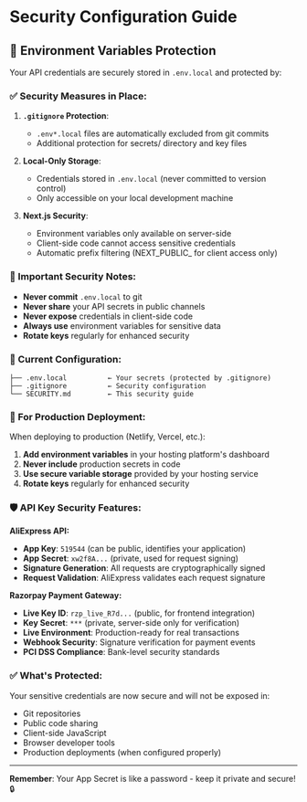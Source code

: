 # Security Configuration Guide

## 🔐 Environment Variables Protection

Your API credentials are securely stored in `.env.local` and protected by:

### ✅ Security Measures in Place:

1. **`.gitignore` Protection**: 
   - `.env*.local` files are automatically excluded from git commits
   - Additional protection for secrets/ directory and key files

2. **Local-Only Storage**:
   - Credentials stored in `.env.local` (never committed to version control)
   - Only accessible on your local development machine

3. **Next.js Security**:
   - Environment variables only available on server-side
   - Client-side code cannot access sensitive credentials
   - Automatic prefix filtering (NEXT_PUBLIC_ for client access only)

### 🚨 Important Security Notes:

- **Never commit** `.env.local` to git
- **Never share** your API secrets in public channels
- **Never expose** credentials in client-side code
- **Always use** environment variables for sensitive data
- **Rotate keys** regularly for enhanced security

### 📁 Current Configuration:

```
├── .env.local          ← Your secrets (protected by .gitignore)
├── .gitignore          ← Security configuration
└── SECURITY.md         ← This security guide
```

### 🔄 For Production Deployment:

When deploying to production (Netlify, Vercel, etc.):

1. **Add environment variables** in your hosting platform's dashboard
2. **Never include** production secrets in code
3. **Use secure variable storage** provided by your hosting service
4. **Rotate keys** regularly for enhanced security

### 🛡️ API Key Security Features:

**AliExpress API:**
- **App Key**: `519544` (can be public, identifies your application)
- **App Secret**: `xw2f8A...` (private, used for request signing)
- **Signature Generation**: All requests are cryptographically signed
- **Request Validation**: AliExpress validates each request signature

**Razorpay Payment Gateway:**
- **Live Key ID**: `rzp_live_R7d...` (public, for frontend integration)
- **Key Secret**: `***` (private, server-side only for verification)
- **Live Environment**: Production-ready for real transactions
- **Webhook Security**: Signature verification for payment events
- **PCI DSS Compliance**: Bank-level security standards

### ✅ What's Protected:

Your sensitive credentials are now secure and will not be exposed in:
- Git repositories
- Public code sharing
- Client-side JavaScript
- Browser developer tools
- Production deployments (when configured properly)

---

**Remember**: Your App Secret is like a password - keep it private and secure! 🔒